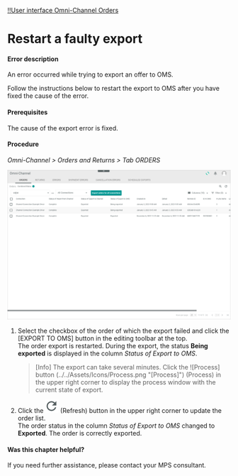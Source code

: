 [!!User interface Omni-Channel Orders](../../Channels/UserInterface/05a_Orders.md)

# Restart a faulty export

#### Error description

An error occurred while trying to export an offer to OMS.

Follow the instructions below to restart the export to OMS after you have fixed the cause of the error.

#### Prerequisites

The cause of the export error is fixed.

#### Procedure

*Omni-Channel > Orders and Returns > Tab ORDERS*

![Orders](../../Assets/Screenshots/Channels/OrdersReturns/Orders/Orders.png "[Orders]")

1. Select the checkbox of the order of which the export failed and click the [EXPORT TO OMS] button in the editing toolbar at the top.     
The order export is restarted. During the export, the status **Being exported** is displayed in the column *Status of Export to OMS*.

    > [Info] The export can take several minutes. Click the ![Process] button (../../Assets/Icons/Process.png "[Process]") (Process) in the upper right corner to display the process window with the current state of export.

2. Click the ![Refresh](../../Assets/Icons/Refresh01.png "[Refresh]") (Refresh) button in the upper right corner to update the order list.   
The order status in the column *Status of Export to OMS* changed to **Exported**. The order is correctly exported.


#### Was this chapter helpful?

If you need further assistance, please contact your MPS consultant.
